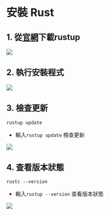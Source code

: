 # 安裝 Rust
## 1. 從[官網](https://rust-lang.org/zh-TW/tools/install)下載rustup

![](https://github.com/kevin823lin/sp108b/tree/master/FinalProject/src/1.1.png)

## 2. 執行安裝程式

![](https://github.com/kevin823lin/sp108b/tree/master/FinalProject/src/1.2.png)

## 3. 檢查更新
```
rustup update
```
* 輸入`rustup update` 檢查更新

![](https://github.com/kevin823lin/sp108b/tree/master/FinalProject/src/1.3.png)
## 4. 查看版本狀態
```
rustc --version
```
* 輸入`rustup --version` 查看版本狀態

![](https://github.com/kevin823lin/sp108b/tree/master/FinalProject/src/1.4.png)